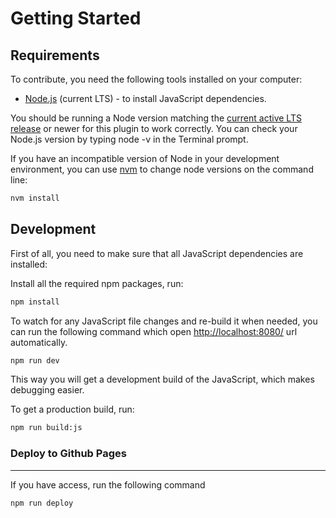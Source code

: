 # Getting Started

## Requirements

To contribute, you need the following tools installed on your computer:

- [Node.js](https://nodejs.org/en/) (current LTS) - to install JavaScript dependencies.

You should be running a Node version matching the [current active LTS release](https://github.com/nodejs/Release#release-schedule) or newer for this plugin to work correctly. You can check your Node.js version by typing node -v in the Terminal prompt.

If you have an incompatible version of Node in your development environment, you can use [nvm](https://github.com/creationix/nvm) to change node versions on the command line:

```bash
nvm install
```



## Development

First of all, you need to make sure that all JavaScript dependencies are installed:

Install all the required npm packages, run:

```bash
npm install
```

To watch for any JavaScript file changes and re-build it when needed, you can run the following command which open <http://localhost:8080/> url automatically.

```bash
npm run dev
```

This way you will get a development build of the JavaScript, which makes debugging easier.

To get a production build, run:

```bash
npm run build:js
```



### Deploy to Github Pages

---

If you have access, run the following command

```bash
npm run deploy
```

